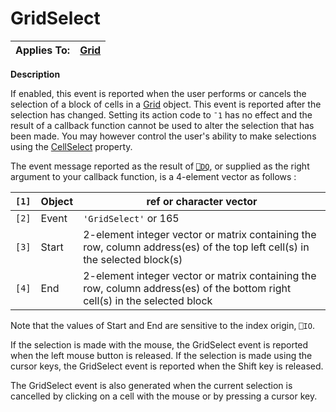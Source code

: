 




<h1 class="heading"><span class="name">GridSelect</span></h1>

| Applies To: | [Grid](../a-z/grid.md) |
| --- | ---  |


**Description**


If enabled, this event is reported when the user performs or cancels the selection of a block of cells in a [Grid](../a-z/grid.md) object. This event is reported after the selection has changed. Setting its action code to `¯1` has no effect and the result of a callback function cannot be used to alter the selection that has been made. You may however control the user's ability to make selections using the [CellSelect](../a-z/cellselect.md) property.


The event message reported as the result of [`⎕DQ`](../../Language/System%20Functions/dq.htm), or supplied as the right argument to your callback function, is a 4-element vector as follows :


| `[1]` | Object | ref or character vector |
| --- | --- | ---  |
| `[2]` | Event | `'GridSelect'` or 165 |
| `[3]` | Start | 2-element integer vector or matrix containing the row, column address(es) of the top left cell(s) in the selected block(s) |
| `[4]` | End | 2-element integer vector or matrix containing the row, column address(es) of the bottom right cell(s) in the selected block |


Note that the values of Start and End are sensitive to the index origin, `⎕IO`.


If the selection is made with the mouse, the GridSelect event is reported when the left mouse button is released. If the selection is made using the cursor keys, the GridSelect event is reported when the Shift key is released.


The GridSelect event is also generated when the current selection is cancelled by clicking on a cell with the mouse or by pressing a cursor key.



